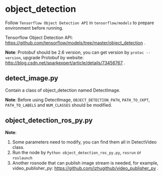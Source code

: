 # object_detection

Follow `Tensorflow Object Detection API` in `tensorflow/models` to prepare environment before running.

Tensorflow Object Detection API: https://github.com/tensorflow/models/tree/master/object_detection .

**Note**: Protobuf should be 2.6 version, you can get version by `protoc --version`, upgrade Protobuf by website: http://blog.csdn.net/sparkexpert/article/details/73456767 .

## detect_image.py

Contain a class of object_detection named DetectImage.

**Note**: Before using DetectImage, `OBJECT_DETECTION_PATH`, `PATH_TO_CKPT`, `PATH_TO_LABELS` and `NUM_CLASSES` should be modified.

## object_detection_ros_py.py

**Note**:

1. Some parameters need to modify, you can find them all in DetectVideo class. 
2. Run the node by `Python object_detection_ros_py.py`, `rosrun` or `roslaunch`
3. Another rosnode that can publish image stream is needed, for example, video_publisher_py: https://github.com/jzhugithub/video_publisher_py .

